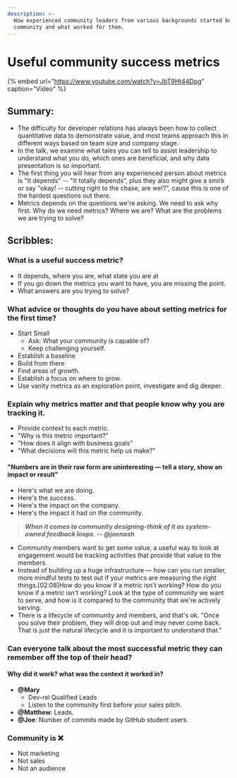 ```yaml
---
description: >-
  How experienced community leaders from various backgrounds started building
  community and what worked for them.
---
```


# Useful community success metrics

{% embed url="https://www.youtube.com/watch?v=JbT9Ht44Dpg" caption="Video" %}

## Summary:

* The difficulty for developer relations has always been how to collect quantitative data to demonstrate value, and most teams approach this in different ways based on team size and company stage. 
* In the talk, we examine what tales you can tell to assist leadership to understand what you do, which ones are beneficial, and why data presentation is so important.
* The first thing you will hear from any experienced person about metrics is "It depends" -- "It totally depends", plus they also might give a smirk or say "okay! -- cutting right to the chase, are we!?", cause this is one of the hardest questions out there. 
* Metrics depends on the questions we're asking. We need to ask why first. Why do we need metrics? Where we are? What are the problems we are trying to solve?

## Scribbles:

### What is a useful success metric?

* It depends, where you are, what state you are at
* If you go down the metrics you want to have, you are missing the point.
* What answers are you trying to solve? 

### What advice or thoughts do you have about setting metrics for the first time?

* Start Small
  *  Ask: What your community is capable of?
  * Keep challenging yourself.
* Establish a baseline
* Build from there
* Find areas of growth.
* Establish a focus on where to grow.
* Use vanity metrics as an exploration point, investigate and dig deeper.

### Explain why metrics matter and that people know why you are tracking it.

* Provide context to each metric. 
* "Why is this metric important?" 
* "How does it align with business goals" 
* "What decisions will this metric help us make?"

#### "Numbers are in their raw form are uninteresting — tell a story, show an impact or result"

* Here's what we are doing. 
* Here's the success. 
* Here's the impact on the company. 
* Here's the impact it had on the community.

> _**When it comes to community designing-think of it as system-owned feedback loops. -- @joenash**_

* Community members want to get some value, a useful way to look at engagement would be tracking activities that provide that value to the members.  
* Instead of building up a huge infrastructure — how can you run smaller, more mindful tests to test out if your metrics are measuring the right things.\[02:08\]How do you know if a metric isn't working? How do you know if a metric isn't working?  Look at the type of community we want to serve, and how is it compared to the community that we're actively serving. 
* There is a lifecycle of community and members, and that's ok. "Once you solve their problem, they will drop out and may never come back. That is just the natural lifecycle and it is important to understand that." 

### Can everyone talk about the most successful metric they can remember off the top of their head?

#### Why did it work? what was the context it worked in?

* **@Mary**
  * Dev-rel Qualified Leads
  *  Listen to the community first before your sales pitch.
* **@Matthew**: Leads. 
* **@Joe**: Number of commits made by GitHub student users. 

### Community is ❌

* Not marketing
* Not sales
* Not an audience 

